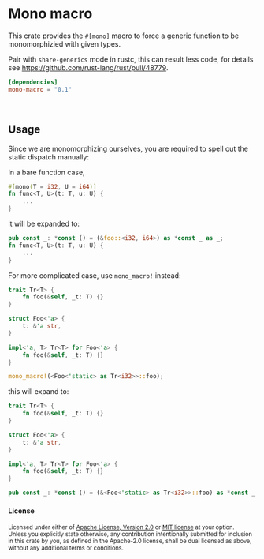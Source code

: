 Mono macro
==================

This crate provides the `#[mono]` macro to force a generic function to be monomorphizied with given types.

Pair with `share-generics` mode in rustc, this can result less code, for details see https://github.com/rust-lang/rust/pull/48779.

```toml
[dependencies]
mono-macro = "0.1"
```

<br>

## Usage

Since we are monomorphizing ourselves, you are required to spell out the static dispatch manually:

In a bare function case,
```rust
#[mono(T = i32, U = i64)]
fn func<T, U>(t: T, u: U) {
    ...
}
```

it will be expanded to:
```rust
pub const _: *const () = (&foo::<i32, i64>) as *const _ as _;
fn func<T, U>(t: T, u: U) {
    ...
}

```
For more complicated case, use `mono_macro!` instead:
```rust
trait Tr<T> {
    fn foo(&self, _t: T) {}
}

struct Foo<'a> {
    t: &'a str,
}

impl<'a, T> Tr<T> for Foo<'a> {
    fn foo(&self, _t: T) {}
}

mono_macro!(<Foo<'static> as Tr<i32>>::foo);
```

this will expand to:
```rust
trait Tr<T> {
    fn foo(&self, _t: T) {}
}

struct Foo<'a> {
    t: &'a str,
}

impl<'a, T> Tr<T> for Foo<'a> {
    fn foo(&self, _t: T) {}
}

pub const _: *const () = (&<Foo<'static> as Tr<i32>>::foo) as *const _ as _;
```

#### License

<sup>
Licensed under either of <a href="LICENSE-APACHE">Apache License, Version
2.0</a> or <a href="LICENSE-MIT">MIT license</a> at your option.
</sup>

<br>

<sub>
Unless you explicitly state otherwise, any contribution intentionally submitted
for inclusion in this crate by you, as defined in the Apache-2.0 license, shall
be dual licensed as above, without any additional terms or conditions.
</sub>
